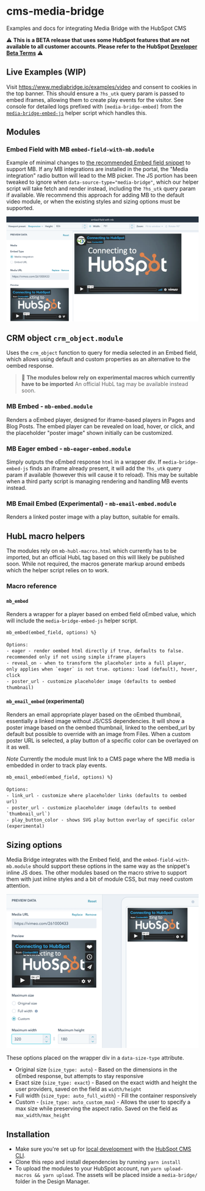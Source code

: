 # cms-media-bridge

Examples and docs for integrating Media Bridge with the HubSpot CMS

⚠️ **This is a BETA release that uses some HubSpot features that are not available to all customer accounts. Please refer to the HubSpot [Developer Beta Terms](https://legal.hubspot.com/developerbetaterms)** ⚠️

## Live Examples (WIP)
Visit https://www.mediabridge.io/examples/video and consent to cookies in the top banner.
This should ensure a `?hs_utk` query param is passed to embed iframes, allowing them to create play events for the visitor.
See console for detailed logs prefixed with `[media-bridge-embed]` from the [`media-bridge-embed-js`](./docs/media-bridge-embed-js.md) helper script which handles this.

## Modules

### Embed Field with MB  `embed-field-with-mb.module`

Example of minimal changes to [the recommended Embed field snippet](https://developers.hubspot.com/docs/cms/building-blocks/module-theme-fields/oembed#page-and-or-blog-modules) to support MB.
If any MB integrations are installed in the portal, the "Media integration" radio button will lead to the MB picker.
The JS portion has been tweaked to ignore when `data-source-type="media-bridge"`, which our helper script will take fetch and render instead, including the `?hs_utk` query param if available.
We recommend this approach for adding MB to the default video module, or when the existing styles and sizing options must be supported.

![Embed field sizing options](./docs/embed-field-video-selected.png)

## CRM object `crm_object.module`

Uses the `crm_object` function to query for media selected in an Embed field, which allows using default and custom properties as an alternative to the oembed response.

> :construction: **The modules below rely on experimental macros which currently have to be imported** An official HubL tag may be available instead soon.

### MB Embed - `mb-embed.module`
Renders a oEmbed player, designed for iframe-based players in Pages and Blog Posts.
The embed player can be revealed on load, hover, or click, and the placeholder "poster image" shown initially can be customized.

### MB Eager embed - `mb-eager-embed.module`
Simply outputs the oEmbed response `html` in a wrapper div. If `media-bridge-embed-js` finds an iframe already present, it will add the `?hs_utk` query param if available (however this will cause it to reload).
This may be suitable when a third party script is managing rendering and handling MB events instead.

### MB Email Embed (Experimental) - `mb-email-embed.module`
Renders a linked poster image with a play button, suitable for emails.

## HubL macro helpers
The modules rely on `mb-hubl-macros.html` which currently has to be imported, but an official HubL tag based on this will likely be published soon.
While not required, the macros generate markup around embeds which the helper script relies on to work.


### Macro reference

#### `mb_embed`
Renders a wrapper for a player based on embed field oEmbed value, which will include the `media-bridge-embed-js` helper script.

```
mb_embed(embed_field, options) %}

Options:
- eager - render oembed html directly if true, defaults to false. recommended only if not using simple iframe players
- reveal_on - when to transform the placeholer into a full player, only applies when `eager` is not true. options: load (default), hover, click
- poster_url - customize placeholder image (defaults to oembed thumbnail)
```

#### `mb_email_embed` (experimental)
Renders an email appropriate player based on the oEmbed thumbnail, essentially a linked image without JS/CSS dependencies.
It will show a poster image based on the oembed thumbnail, linked to the oembed_url by default but possible to override with an image from Files.
When a custom poster URL is selected, a play button of a specific color can be overlayed on it as well.

*Note* Currently the module must link to a CMS page where the MB media is embedded in order to track play events.

```
mb_email_embed(embed_field, options) %}

Options:
- link_url - customize where placeholder links (defaults to oembed url)
- poster_url - customize placeholder image (defaults to oembed `thumbnail_url`)
- play_button_color - shows SVG play button overlay of specific color (experimental)
```

## Sizing options

Media Bridge integrates with the Embed field, and the `embed-field-with-mb.module` should support these options in the same way as the snippet's inline JS does.
The other modules based on the macro strive to support them with just inline styles and a bit of module CSS, but may need custom attention.

![Embed field sizing options](./docs/embed-field-sizing-options.png)

These options placed on the wrapper div in a `data-size-type` attribute.
- Original size (`size_type: auto`) - Based on the dimensions in the oEmbed response, but attempts to stay responsive
- Exact size (`size_type: exact`) - Based on the exact width and height the user providers, saved on the field as `width/height` 
- Full width (`size_type: auto_full_width`) - Fill the container responsively
- Custom - (`size_type: auto_custom_max`) - Allows the user to specify a max size while preserving the aspect ratio. Saved on the field as `max_width/max_height`

## Installation
- Make sure you're set up for [local development](https://designers.hubspot.com/tutorials/getting-started) with the [HubSpot CMS CLI](https://designers.hubspot.com/docs/developer-reference/local-development-cms-cli).
- Clone this repo and install dependencies by running `yarn install`
- To upload the modules to your HubSpot account, run `yarn upload-macros && yarn upload`. The assets will be placed inside a `media-bridge/` folder in the Design Manager.
